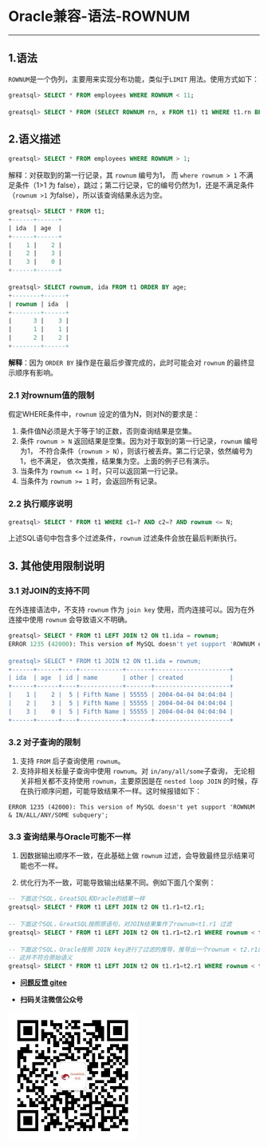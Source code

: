 # Oracle兼容-语法-ROWNUM
---



## 1.语法

`ROWNUM`是一个伪列，主要用来实现分布功能，类似于`LIMIT` 用法。使用方式如下：

```sql
greatsql> SELECT * FROM employees WHERE ROWNUM < 11;

greatsql> SELECT * FROM (SELECT ROWNUM rn, x FROM t1) t1 WHERE t1.rn BETWEEN 3 AND 5;
```

## 2.语义描述

```sql
greatsql> SELECT * FROM employees WHERE ROWNUM > 1;
```

解释：对获取到的第一行记录，其 `rownum` 编号为1， 而 `where rownum > 1` 不满足条件（1>1 为 false），跳过；第二行记录，它的编号仍然为1，还是不满足条件（`rownum >1` 为false），所以该查询结果永远为空。

```sql
greatsql> SELECT * FROM t1;
+------+------+
| ida  | age  |
+------+------+
|    1 |    2 |
|    2 |    3 |
|    3 |    0 |
+------+------+

greatsql> SELECT rownum, ida FROM t1 ORDER BY age;
+--------+------+
| rownum | ida  |
+--------+------+
|      3 |    3 |
|      1 |    1 |
|      2 |    2 |
+--------+------+
```

**解释**：因为 `ORDER BY` 操作是在最后步骤完成的，此时可能会对 `rownum` 的最终显示顺序有影响。

### 2.1 对rownum值的限制
假定WHERE条件中，`rownum` 设定的值为N，则对N的要求是：

1. 条件值N必须是大于等于1的正数，否则查询结果是空集。
2. 条件 `rownum > N` 返回结果是空集。因为对于取到的第一行记录，`rownum` 编号为1， 不符合条件（`rownum > N`），则该行被丢弃。第二行记录，依然编号为1，也不满足， 依次类推，结果集为空。上面的例子已有演示。
3. 当条件为 `rownum <= 1` 时，只可以返回第一行记录。
4. 当条件为 `rownum >= 1` 时，会返回所有记录。


### 2.2 执行顺序说明
```sql
greatsql> SELECT * FROM t1 WHERE c1=? AND c2=? AND rownum <= N;
```
上述SQL语句中包含多个过滤条件，`rownum` 过滤条件会放在最后判断执行。

## 3. 其他使用限制说明

### 3.1 对JOIN的支持不同
在外连接语法中，不支持 `rownum` 作为 `join key` 使用，而内连接可以。因为在外连接中使用 `rownum` 会导致语义不明确。

```sql
greatsql> SELECT * FROM t1 LEFT JOIN t2 ON t1.ida = rownum;
ERROR 1235 (42000): This version of MySQL doesn't yet support 'ROWNUM occur in outer JOIN ON conditions.'

greatsql> SELECT * FROM t1 JOIN t2 ON t1.ida = rownum;
+------+------+----+------------+-------+---------------------+
| ida  | age  | id | name       | other | created             |
+------+------+----+------------+-------+---------------------+
|    1 |    2 |  5 | Fifth Name | 55555 | 2004-04-04 04:04:04 |
|    2 |    3 |  5 | Fifth Name | 55555 | 2004-04-04 04:04:04 |
|    3 |    0 |  5 | Fifth Name | 55555 | 2004-04-04 04:04:04 |
+------+------+----+------------+-------+---------------------+
```

### 3.2 对子查询的限制
1. 支持 `FROM` 后子查询使用 `rownum`。
2. 支持非相关标量子查询中使用 `rownum`。对 `in/any/all/some`子查询， 无论相关非相关都不支持使用 `rownum`，主要原因是在 `nested loop JOIN` 的时候，存在执行顺序问题，可能导致结果不一样。这时候报错如下：
```
ERROR 1235 (42000): This version of MySQL doesn't yet support 'ROWNUM & IN/ALL/ANY/SOME subquery';
```

### 3.3 查询结果与Oracle可能不一样

1. 因数据输出顺序不一致，在此基础上做 `rownum` 过滤，会导致最终显示结果可能也不一样。

2. 优化行为不一致，可能导致输出结果不同。例如下面几个案例：

```sql
-- 下面这个SQL，GreatSQL和Oracle的结果一样
greatsql> SELECT * FROM t1 LEFT JOIN t2 ON t1.r1=t2.r1; 

-- 下面这个SQL，GreatSQL按照原语句，对JOIN结果集作了rownum<t1.r1 过滤
greatsql> SELECT * FROM t1 LEFT JOIN t2 ON t1.r1=t2.r1 WHERE rownum < t1.r1;

-- 下面这个SQL，Oracle按照 JOIN key进行了过滤的推导，推导出一个rownum < t2.r1的过滤，这样，就将最终结果集中t2表产生的null行都过滤掉了
-- 这并不符合原始语义
greatsql> SELECT * FROM t1 LEFT JOIN t2 ON t1.r1=t2.r1 WHERE rownum < t1.r1;
```


- **[问题反馈 gitee](https://gitee.com/GreatSQL/GreatSQL-Manual/issues)**

- **扫码关注微信公众号**

![greatsql-wx](../../greatsql-wx.jpg)
